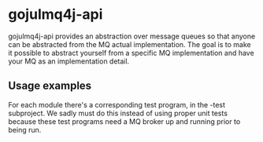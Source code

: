 # gojulmq4j-api
gojulmq4j-api provides an abstraction over message queues so that anyone can be abstracted
from the MQ actual implementation. The goal is to make it possible to abstract yourself
from a specific MQ implementation and have your MQ as an implementation detail.

## Usage examples
For each module there's a corresponding test program, in the <module>-test subproject. We
sadly must do this instead of using proper unit tests because these test programs need a
MQ broker up and running prior to being run.  
